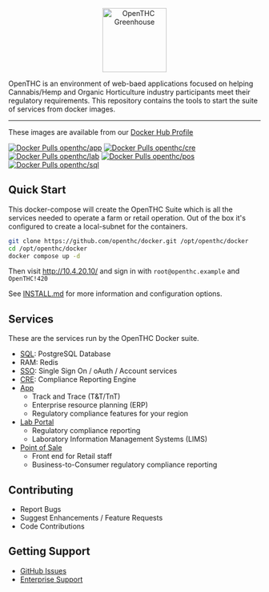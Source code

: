 <p align="center">
	<img src="https://openthc.com/img/logo.png" height="128" alt="OpenTHC Greenhouse">
</p>

OpenTHC is an environment of web-baed applications focused on helping Cannabis/Hemp and Organic Horticulture industry participants meet their regulatory requirements.
This repository contains the tools to start the suite of services from docker images.

---

These images are available from our [Docker Hub Profile](https://hub.docker.com/u/openthc)

[![Docker Pulls openthc/app](https://img.shields.io/docker/pulls/openthc/app.svg?label=openthc%2Fapp&style=for-the-badge)](https://hub.docker.com/r/openthc/app)
[![Docker Pulls openthc/cre](https://img.shields.io/docker/pulls/openthc/cre.svg?label=openthc%2Fcre&style=for-the-badge)](https://hub.docker.com/r/openthc/cre)
[![Docker Pulls openthc/lab](https://img.shields.io/docker/pulls/openthc/lab.svg?label=openthc%2Flab&style=for-the-badge)](https://hub.docker.com/r/openthc/lab)
[![Docker Pulls openthc/pos](https://img.shields.io/docker/pulls/openthc/pos.svg?label=openthc%2Fpos&style=for-the-badge)](https://hub.docker.com/r/openthc/pos)
[![Docker Pulls openthc/sql](https://img.shields.io/docker/pulls/openthc/sql.svg?label=openthc%2Fsql&style=for-the-badge)](https://hub.docker.com/r/openthc/sql)


## Quick Start

This docker-compose will create the OpenTHC Suite which is all the services needed to operate a farm or retail operation.
Out of the box it's configured to create a local-subnet for the containers.

```bash
git clone https://github.com/openthc/docker.git /opt/openthc/docker
cd /opt/openthc/docker
docker compose up -d
```

Then visit http://10.4.20.10/ and sign in with `root@openthc.example` and `OpenTHC!420`

See [INSTALL.md](./INSTALL.md) for more information and configuration options.


## Services

These are the services run by the OpenTHC Docker suite.

- [SQL](https://hub.docker.com/r/openthc/sql): PostgreSQL Database
- RAM: Redis
- [SSO](https://github.com/openthc/sso): Single Sign On / oAuth / Account services
- [CRE](https://github.com/openthc/cre): Compliance Reporting Engine
- [App](https://github.com/openthc/app)
  - Track and Trace (T&T/TnT)
  - Enterprise resource planning (ERP)
  - Regulatory compliance features for your region
- [Lab Portal](https://github.com/openthc/lab)
  - Regulatory compliance reporting
  - Laboratory Information Management Systems (LIMS)
- [Point of Sale](https://github.com/openthc/pos)
  - Front end for Retail staff
  - Business-to-Consumer regulatory compliance reporting


## Contributing

- Report Bugs
- Suggest Enhancements / Feature Requests
- Code Contributions


## Getting Support

- [GitHub Issues](https://github.com/openthc/docker/issues)
- [Enterprise Support](https://openthc.com/help)
